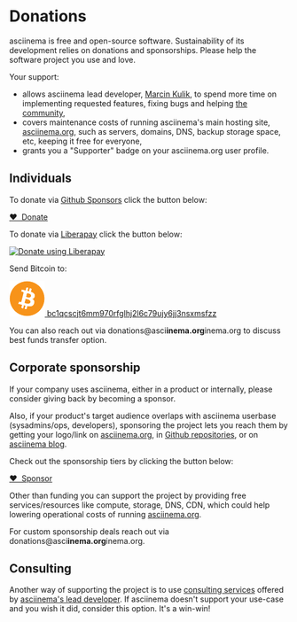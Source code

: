 # Donations

asciinema is free and open-source software. Sustainability of its development
relies on donations and sponsorships. Please help the software project you use
and love.

Your support:

- allows asciinema lead developer, [Marcin Kulik](https://hachyderm.io/@ku1ik),
  to spend more time on implementing requested features, fixing bugs and helping
  [the community](../community/),
- covers maintenance costs of running asciinema's main hosting site,
  [asciinema.org](https://asciinema.org), such as servers, domains, DNS, backup
  storage space, etc, keeping it free for everyone,
- grants you a "Supporter" badge on your asciinema.org user profile.

## Individuals

To donate via [Github Sponsors](https://github.com/sponsors) click the button below:

<a href="https://github.com/sponsors/ku1ik" class="btn-gh-sponsors">
  ❤️&nbsp;&nbsp;Donate
</a>

To donate via [Liberapay](https://liberapay.com/) click the button below:

<a href="https://liberapay.com/ku1ik/donate">
  <img alt="Donate using Liberapay" src="https://liberapay.com/assets/widgets/donate.svg">
</a>

Send Bitcoin to:

<a
href="bitcoin:bc1qcscjt6mm970rfglhj2l6c79ujy6jj3nsxmsfzz?message=asciinema%20donation"
class="bitcoin-logo"><img alt="Bitcoin logo" src="/assets/bitcoin-logo.png">
bc1qcscjt6mm970rfglhj2l6c79ujy6jj3nsxmsfzz</a>

You can also reach out via <span
class="email">donations@asci<b>inema.org</b>inema.org</span> to discuss best
funds transfer option.

## Corporate sponsorship

If your company uses asciinema, either in a product or internally, please
consider giving back by becoming a sponsor.

Also, if your product's target audience overlaps with asciinema userbase
(sysadmins/ops, developers), sponsoring the project lets you reach them by
getting your logo/link on [asciinema.org](https://asciinema.org), in [Github
repositories](https://github.com/asciinema), or on [asciinema
blog](https://blog.asciinema.org).

Check out the sponsorship tiers by clicking the button below:

<a href="https://github.com/sponsors/ku1ik" class="btn-gh-sponsors">
  ❤️&nbsp;&nbsp;Sponsor
</a>

Other than funding you can support the project by providing free
services/resources like compute, storage, DNS, CDN, which could help lowering
operational costs of running [asciinema.org](https://asciinema.org).

For custom sponsorship deals reach out via <span
class="email">donations@asci<b>inema.org</b>inema.org</span>.

## Consulting

Another way of supporting the project is to use [consulting
services](../consulting/) offered by [asciinema's lead
developer](https://hachyderm.io/@ku1ik). If asciinema doesn't support your
use-case and you wish it did, consider this option. It's a win-win!
